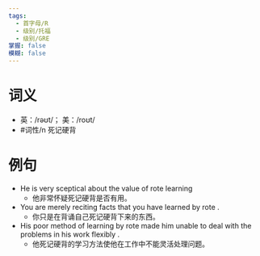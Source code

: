 ```yaml
---
tags:
  - 首字母/R
  - 级别/托福
  - 级别/GRE
掌握: false
模糊: false
---
```

# 词义
- 英：/rəʊt/； 美：/roʊt/
- #词性/n  死记硬背
# 例句
- He is very sceptical about the value of rote learning
	- 他非常怀疑死记硬背是否有用。
- You are merely reciting facts that you have learned by rote .
	- 你只是在背诵自己死记硬背下来的东西。
- His poor method of learning by rote made him unable to deal with the problems in his work flexibly .
	- 他死记硬背的学习方法使他在工作中不能灵活处理问题。
